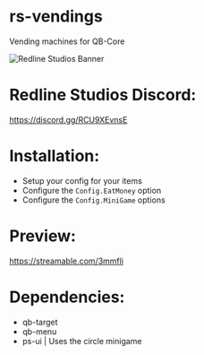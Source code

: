 # rs-vendings
Vending machines for QB-Core

![Redline Studios Banner](https://i.imgur.com/VFEXnGd.png)
# Redline Studios Discord:
https://discord.gg/RCU9XEvnsE

# Installation:
- Setup your config for your items
- Configure the `Config.EatMoney` option
- Configure the `Config.MiniGame` options

# Preview:
https://streamable.com/3mmfli

# Dependencies:
- qb-target
- qb-menu
- ps-ui | Uses the circle minigame

